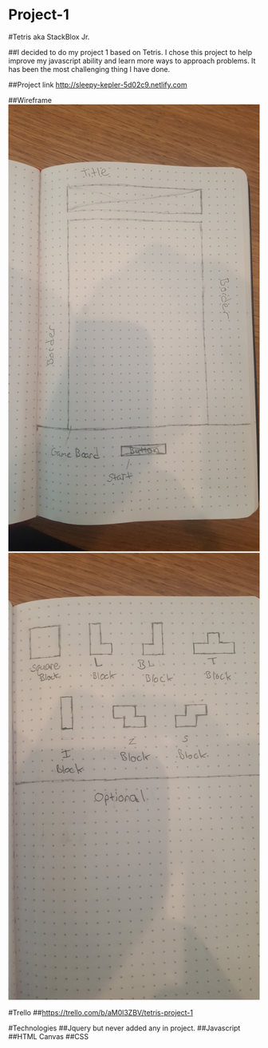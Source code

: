 # Project-1

#Tetris aka StackBlox Jr.

##I decided to do my project 1 based on Tetris. I chose this project to help improve my javascript ability and learn more ways to approach problems. It has been the most challenging thing I have done.

##Project link
http://sleepy-kepler-5d02c9.netlify.com


##Wireframe
![alt text](Wireframes/wire1.jpg)
![alt text](Wireframes/wire2.jpg)

#Trello
##https://trello.com/b/aM0l3ZBV/tetris-project-1

#Technologies
##Jquery but never added any in project.
##Javascript
##HTML Canvas
##CSS

